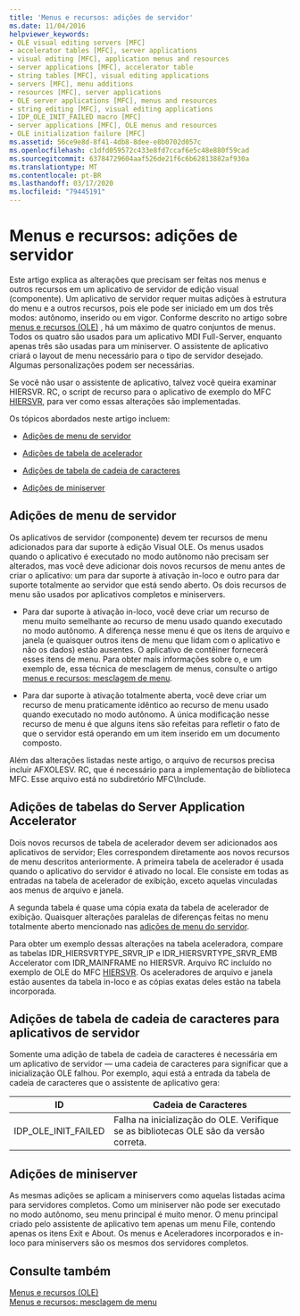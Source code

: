 ```yaml
---
title: 'Menus e recursos: adições de servidor'
ms.date: 11/04/2016
helpviewer_keywords:
- OLE visual editing servers [MFC]
- accelerator tables [MFC], server applications
- visual editing [MFC], application menus and resources
- server applications [MFC], accelerator table
- string tables [MFC], visual editing applications
- servers [MFC], menu additions
- resources [MFC], server applications
- OLE server applications [MFC], menus and resources
- string editing [MFC], visual editing applications
- IDP_OLE_INIT_FAILED macro [MFC]
- server applications [MFC], OLE menus and resources
- OLE initialization failure [MFC]
ms.assetid: 56ce9e8d-8f41-4db8-8dee-e8b0702d057c
ms.openlocfilehash: c1dfd059572c433e8fd7ccaf6e5c48e880f59cad
ms.sourcegitcommit: 63784729604aaf526de21f6c6b62813882af930a
ms.translationtype: MT
ms.contentlocale: pt-BR
ms.lasthandoff: 03/17/2020
ms.locfileid: "79445191"
---
```

# <a name="menus-and-resources-server-additions"></a>Menus e recursos: adições de servidor

Este artigo explica as alterações que precisam ser feitas nos menus e outros recursos em um aplicativo de servidor de edição visual (componente). Um aplicativo de servidor requer muitas adições à estrutura do menu e a outros recursos, pois ele pode ser iniciado em um dos três modos: autônomo, inserido ou em vigor. Conforme descrito no artigo sobre [menus e recursos (OLE)](../mfc/menus-and-resources-ole.md) , há um máximo de quatro conjuntos de menus. Todos os quatro são usados para um aplicativo MDI Full-Server, enquanto apenas três são usadas para um miniserver. O assistente de aplicativo criará o layout de menu necessário para o tipo de servidor desejado. Algumas personalizações podem ser necessárias.

Se você não usar o assistente de aplicativo, talvez você queira examinar HIERSVR. RC, o script de recurso para o aplicativo de exemplo do MFC [HIERSVR](../overview/visual-cpp-samples.md), para ver como essas alterações são implementadas.

Os tópicos abordados neste artigo incluem:

- [Adições de menu de servidor](#_core_server_menu_additions)

- [Adições de tabela de acelerador](#_core_server_application_accelerator_table_additions)

- [Adições de tabela de cadeia de caracteres](../mfc/menus-and-resources-container-additions.md)

- [Adições de miniserver](#_core_mini.2d.server_additions)

##  <a name="_core_server_menu_additions"></a>Adições de menu de servidor

Os aplicativos de servidor (componente) devem ter recursos de menu adicionados para dar suporte à edição Visual OLE. Os menus usados quando o aplicativo é executado no modo autônomo não precisam ser alterados, mas você deve adicionar dois novos recursos de menu antes de criar o aplicativo: um para dar suporte à ativação in-loco e outro para dar suporte totalmente ao servidor que está sendo aberto. Os dois recursos de menu são usados por aplicativos completos e miniservers.

- Para dar suporte à ativação in-loco, você deve criar um recurso de menu muito semelhante ao recurso de menu usado quando executado no modo autônomo. A diferença nesse menu é que os itens de arquivo e janela (e quaisquer outros itens de menu que lidam com o aplicativo e não os dados) estão ausentes. O aplicativo de contêiner fornecerá esses itens de menu. Para obter mais informações sobre o, e um exemplo de, essa técnica de mesclagem de menus, consulte o artigo [menus e recursos: mesclagem de menu](../mfc/menus-and-resources-menu-merging.md).

- Para dar suporte à ativação totalmente aberta, você deve criar um recurso de menu praticamente idêntico ao recurso de menu usado quando executado no modo autônomo. A única modificação nesse recurso de menu é que alguns itens são refeitas para refletir o fato de que o servidor está operando em um item inserido em um documento composto.

Além das alterações listadas neste artigo, o arquivo de recursos precisa incluir AFXOLESV. RC, que é necessário para a implementação de biblioteca MFC. Esse arquivo está no subdiretório MFC\Include.

##  <a name="_core_server_application_accelerator_table_additions"></a>Adições de tabelas do Server Application Accelerator

Dois novos recursos de tabela de acelerador devem ser adicionados aos aplicativos de servidor; Eles correspondem diretamente aos novos recursos de menu descritos anteriormente. A primeira tabela de acelerador é usada quando o aplicativo do servidor é ativado no local. Ele consiste em todas as entradas na tabela de acelerador de exibição, exceto aquelas vinculadas aos menus de arquivo e janela.

A segunda tabela é quase uma cópia exata da tabela de acelerador de exibição. Quaisquer alterações paralelas de diferenças feitas no menu totalmente aberto mencionado nas [adições de menu do servidor](#_core_server_menu_additions).

Para obter um exemplo dessas alterações na tabela aceleradora, compare as tabelas IDR_HIERSVRTYPE_SRVR_IP e IDR_HIERSVRTYPE_SRVR_EMB Accelerator com IDR_MAINFRAME no HIERSVR. Arquivo RC incluído no exemplo de OLE do MFC [HIERSVR](../overview/visual-cpp-samples.md). Os aceleradores de arquivo e janela estão ausentes da tabela in-loco e as cópias exatas deles estão na tabela incorporada.

##  <a name="_core_string_table_additions_for_server_applications"></a>Adições de tabela de cadeia de caracteres para aplicativos de servidor

Somente uma adição de tabela de cadeia de caracteres é necessária em um aplicativo de servidor — uma cadeia de caracteres para significar que a inicialização OLE falhou. Por exemplo, aqui está a entrada da tabela de cadeia de caracteres que o assistente de aplicativo gera:

|ID|Cadeia de Caracteres|
|--------|------------|
|IDP_OLE_INIT_FAILED|Falha na inicialização do OLE. Verifique se as bibliotecas OLE são da versão correta.|

##  <a name="_core_mini.2d.server_additions"></a>Adições de miniserver

As mesmas adições se aplicam a miniservers como aquelas listadas acima para servidores completos. Como um miniserver não pode ser executado no modo autônomo, seu menu principal é muito menor. O menu principal criado pelo assistente de aplicativo tem apenas um menu File, contendo apenas os itens Exit e About. Os menus e Aceleradores incorporados e in-loco para miniservers são os mesmos dos servidores completos.

## <a name="see-also"></a>Consulte também

[Menus e recursos (OLE)](../mfc/menus-and-resources-ole.md)<br/>
[Menus e recursos: mesclagem de menu](../mfc/menus-and-resources-menu-merging.md)
